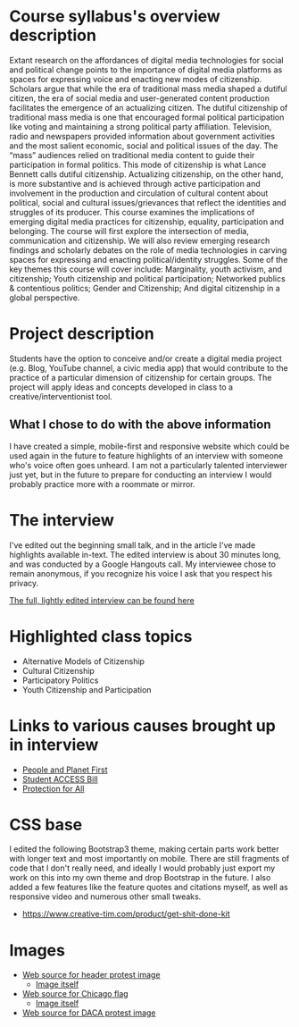 # Course syllabus's overview description
Extant research on the affordances of digital media technologies for social and political change points to the importance of digital media platforms as spaces for expressing voice and enacting new modes of citizenship. Scholars argue that while the era of traditional mass media shaped a dutiful citizen, the era of social media and user-generated content production facilitates the emergence of an actualizing citizen. The dutiful citizenship of traditional mass media is one that encouraged formal political participation like voting and maintaining a strong political party affiliation. Television, radio and newspapers provided information about government activities and the most salient economic, social and political issues of the day. The “mass” audiences relied on traditional media content to guide their participation in formal politics. This mode of citizenship is what Lance Bennett calls dutiful citizenship. Actualizing citizenship, on the other hand, is more substantive and is achieved through active participation and involvement in the production and circulation of cultural content about political, social and cultural issues/grievances that reflect the identities and struggles of its producer.
This course examines the implications of emerging digital media practices for citizenship, equality, participation and belonging. The course will first explore the intersection of media, communication and citizenship. We will also review emerging research findings and scholarly debates on the role of media technologies in carving spaces for expressing and enacting political/identity struggles. Some of the key themes this course will cover include: Marginality, youth activism, and citizenship; Youth citizenship and political participation; Networked publics & contentious politics; Gender and Citizenship; And digital citizenship in a global perspective.

# Project description
Students have the option to conceive and/or create a digital media project (e.g. Blog, YouTube channel, a civic media app) that would contribute to the practice of a particular dimension of citizenship for certain groups. The project will apply ideas and concepts developed in class to a creative/interventionist tool.

## What I chose to do with the above information
I have created a simple, mobile-first and responsive website which could be used again in the future to feature highlights of an interview with someone who's voice often goes unheard. I am not a particularly talented interviewer just yet, but in the future to prepare for conducting an interview I would probably practice more with a roommate or mirror.

# The interview
I've edited out the beginning small talk, and in the article I've made highlights available in-text. The edited interview is about 30 minutes long, and was conducted by a Google Hangouts call. My interviewee chose to remain anonymous, if you recognize his voice I ask that you respect his privacy.

[The full, lightly edited interview can be found here](https://drive.google.com/file/d/11sC-8WNtouEPK8r_69VMyAnWWrWhIWp0/view?usp=sharing)

# Highlighted class topics
* Alternative Models of Citizenship
* Cultural Citizenship
* Participatory Politics
* Youth Citizenship and Participation

# Links to various causes brought up in interview
* [People and Planet First](https://peoplesaction.org/people-and-planet-first/)
* [Student ACCESS Bill](http://www.studentaccessil.com/)
* [Protection for All](https://www.facebook.com/ProtectionForAllMovement/)


# CSS base
I edited the following Bootstrap3 theme, making certain parts work better with longer text and most importantly on mobile. There are still fragments of code that I don't really need, and ideally I would probably just export my work on this into my own theme and drop Bootstrap in the future. I also added a few features like the feature quotes and citations myself, as well as responsive video and numerous other small tweaks.
* https://www.creative-tim.com/product/get-shit-done-kit

# Images
* [Web source for header protest image](https://news.vice.com/article/asking-for-protests-to-stop-after-nypd-killings-is-standing-on-the-wrong-side-of-history)
  * [Image itself](https://news-images.vice.com/images/articles/meta/2014/12/22/calling-for-protests-to-stop-after-nypd-killings-is-to-stand-on-the-wrong-side-of-history-1419290058.jpg?crop=1xw:0.43567251461988304xh;0xw,0.30701754385964913xh&resize=2000:*&output-format=image/jpeg&output-quality=75)
* [Web source for Chicago flag](https://www.csmithchicago.com/chicago/)
  * [Image itself](https://static1.squarespace.com/static/58fa6c0146c3c493b8943525/58fa769f6a49637db3027281/58fe1de95016e131e6ca28e0/1493048812596/IMG_9135.jpg?format=750w)
* [Web source for DACA protest image](https://commons.wikimedia.org/wiki/File:DACA_protest_at_Trump_Tower_(52637).jpg)
